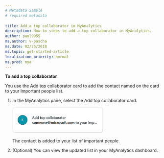 ```yaml
---
# Metadata Sample
# required metadata

title: Add a top collaborator in MyAnalytics
description: How-to steps to add a top collaborator in MyAnalytics. 
author: paul9955
ms.author: v-pascha
ms.date: 02/26/2018
ms.topic: get-started-article
localization_priority: normal 
ms.prod: mya
---
```


**To add a top collaborator** 

You use the Add top collaborator card to add the contact named on the card to your Important people list. 

1. In the MyAnalytics pane, select the Add top collaborator card.

    <img src="../../Images/Add-top-collaborator-ed.png" alt="Add top collaborator card">

    The contact is added to your list of important people. 
    
2. (Optional) You can view the updated list in your MyAnalytics dashboard.  